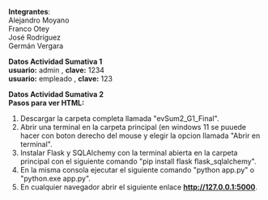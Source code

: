 **Integrantes**:  
Alejandro Moyano  
Franco Otey  
José Rodríguez  
Germán Vergara  

**Datos Actividad Sumativa 1**  
**usuario:** admin , **clave:** 1234  
**usuario:** empleado , **clave:** 123

**Datos Actividad Sumativa 2**  
**Pasos para ver HTML:**  
1. Descargar la carpeta completa llamada "evSum2_G1_Final".  
2. Abrir una terminal en la carpeta principal (en windows 11 se puuede hacer con boton derecho del mouse y elegir la opcion llamada "Abrir en terminal".  
3. Instalar Flask y SQLAlchemy con la terminal abierta en la carpeta principal con el siguiente comando "pip install flask flask_sqlalchemy".  
4. En la misma consola ejecutar el siguiente comando "python app.py" o "python.exe app.py".
5. En cualquier navegador abrir el siguiente enlace **http://127.0.0.1:5000**.  

